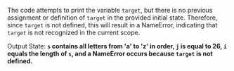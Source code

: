 The code attempts to print the variable `target`, but there is no previous assignment or definition of `target` in the provided initial state. Therefore, since `target` is not defined, this will result in a NameError, indicating that `target` is not recognized in the current scope.

Output State: **`s` contains all letters from 'a' to 'z' in order, `j` is equal to 26, `i` equals the length of `s`, and a NameError occurs because `target` is not defined.**